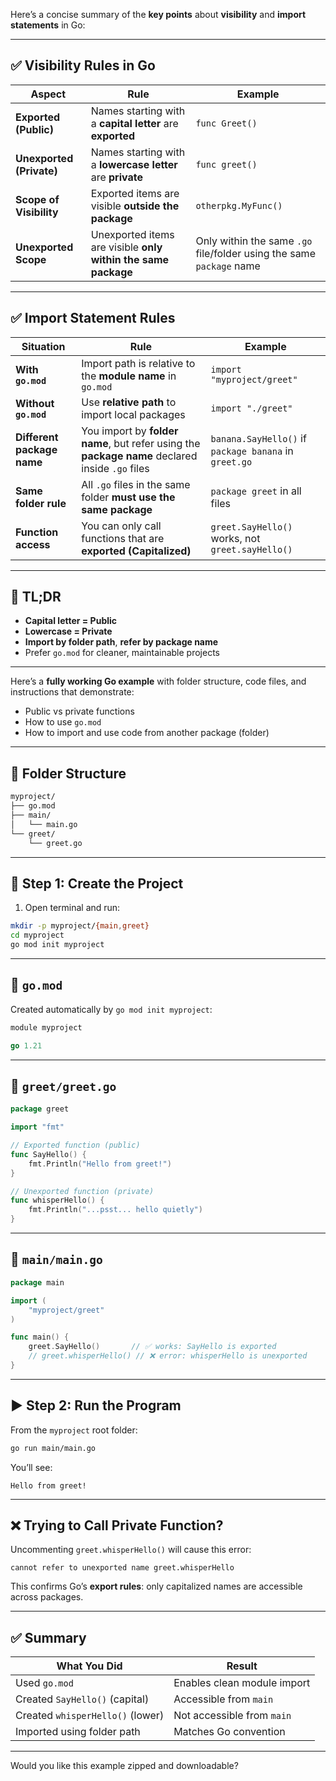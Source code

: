 Here’s a concise summary of the **key points** about **visibility** and **import statements** in Go:

---

## ✅ Visibility Rules in Go

| Aspect                   | Rule                                                          | Example                                                              |
| ------------------------ | ------------------------------------------------------------- | -------------------------------------------------------------------- |
| **Exported (Public)**    | Names starting with a **capital letter** are **exported**     | `func Greet()`                                                       |
| **Unexported (Private)** | Names starting with a **lowercase letter** are **private**    | `func greet()`                                                       |
| **Scope of Visibility**  | Exported items are visible **outside the package**            | `otherpkg.MyFunc()`                                                  |
| **Unexported Scope**     | Unexported items are visible **only within the same package** | Only within the same `.go` file/folder using the same `package` name |

---

## ✅ Import Statement Rules

| Situation                  | Rule                                                                                            | Example                                               |
| -------------------------- | ----------------------------------------------------------------------------------------------- | ----------------------------------------------------- |
| **With `go.mod`**          | Import path is relative to the **module name** in `go.mod`                                      | `import "myproject/greet"`                            |
| **Without `go.mod`**       | Use **relative path** to import local packages                                                  | `import "./greet"`                                    |
| **Different package name** | You import by **folder name**, but refer using the **package name** declared inside `.go` files | `banana.SayHello()` if `package banana` in `greet.go` |
| **Same folder rule**       | All `.go` files in the same folder **must use the same package**                                | `package greet` in all files                          |
| **Function access**        | You can only call functions that are **exported (Capitalized)**                                 | `greet.SayHello()` works, not `greet.sayHello()`      |

---

## 🔐 TL;DR

* **Capital letter = Public**
* **Lowercase = Private**
* **Import by folder path**, **refer by package name**
* Prefer `go.mod` for cleaner, maintainable projects

---



Here’s a **fully working Go example** with folder structure, code files, and instructions that demonstrate:

* Public vs private functions
* How to use `go.mod`
* How to import and use code from another package (folder)

---

## 📁 Folder Structure

```bash
myproject/
├── go.mod
├── main/
│   └── main.go
└── greet/
    └── greet.go
```

---

## 🔧 Step 1: Create the Project

1. Open terminal and run:

```bash
mkdir -p myproject/{main,greet}
cd myproject
go mod init myproject
```

---

## 📄 `go.mod`

Created automatically by `go mod init myproject`:

```go
module myproject

go 1.21
```

---

## 📄 `greet/greet.go`

```go
package greet

import "fmt"

// Exported function (public)
func SayHello() {
	fmt.Println("Hello from greet!")
}

// Unexported function (private)
func whisperHello() {
	fmt.Println("...psst... hello quietly")
}
```

---

## 📄 `main/main.go`

```go
package main

import (
	"myproject/greet"
)

func main() {
	greet.SayHello()       // ✅ works: SayHello is exported
	// greet.whisperHello() // ❌ error: whisperHello is unexported
}
```

---

## ▶️ Step 2: Run the Program

From the `myproject` root folder:

```bash
go run main/main.go
```

You’ll see:

```
Hello from greet!
```

---

## ❌ Trying to Call Private Function?

Uncommenting `greet.whisperHello()` will cause this error:

```
cannot refer to unexported name greet.whisperHello
```

This confirms Go’s **export rules**: only capitalized names are accessible across packages.

---

## ✅ Summary

| What You Did                     | Result                      |
| -------------------------------- | --------------------------- |
| Used `go.mod`                    | Enables clean module import |
| Created `SayHello()` (capital)   | Accessible from `main`      |
| Created `whisperHello()` (lower) | Not accessible from `main`  |
| Imported using folder path       | Matches Go convention       |

---

Would you like this example zipped and downloadable?
